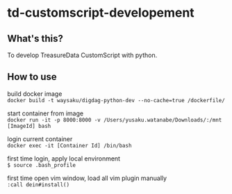 # td-customscript-developement
## What's this?
To develop TreasureData CustomScript with python.

## How to use
build docker image  
`docker build -t waysaku/digdag-python-dev --no-cache=true /dockerfile/`

start container from image  
`docker run -it -p 8000:8000 -v /Users/yusaku.watanabe/Downloads/:/mnt [ImageId] bash`

login current container  
`docker exec -it [Container Id] /bin/bash`

first time login, apply local environment  
`$ source .bash_profile`

first time open vim window, load all vim plugin manually  
`:call dein#install()`
